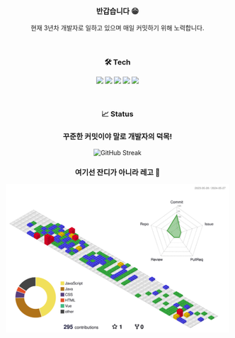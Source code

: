 <div align=center>
<h3 align="center" >반갑습니다 😁</h1>


<div align="center">현재 3년차 개발자로 일하고 있으며 매일 커밋하기 위해 노력합니다.</div>
<br/><br/>

<h3 align="center" >🛠 Tech </h1>
<p align = "center">
  <img src="https://img.shields.io/badge/Java-007396.svg?&style=flat-square&logo=Java&logoColor=white)"> 
  <img src="https://img.shields.io/badge/Spring-6DB33F?style=flat-square&logo=Spring&logoColor=white"> 
  <img src="https://img.shields.io/badge/Vue.js-4FC08D.svg?&style=flat-square&logo=Vue.js&logoColor=white">
  <img src="https://img.shields.io/badge/SQL Server-CC2927?style=flat-square&logo=Microsoft SQL Server&logoColor=white">
  <img src="https://img.shields.io/badge/MySQL-4479A1.svg?&style=flat-square&logo=MySQL&logoColor=white">
</p>
<br/>




<h3 align="center" >📈 Status </h1>




### 꾸준한 커밋이야 말로 개발자의 덕목!


![GitHub Streak](https://streak-stats.demolab.com?user=junghunchoi&theme=dark&hide_border=true&locale=en&date_format=%5BY.%5Dn.j)



### 여기선 잔디가 아니라 레고 🧱



![](./profile-3d-contrib/profile-gitblock.svg)

</div>
